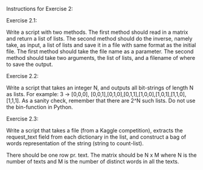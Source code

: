 Instructions for Exercise 2:

Exercise 2.1:

Write a script with two methods. The first method should read in a matrix and return a list of lists. The second method should do the inverse, namely take, as input, a list of lists and save it in a file with same format as the initial file. The first method should take the file name as a parameter. The second method should take two arguments, the list of lists, and a filename of where to save the output.

Exercise 2.2:

Write a script that takes an integer N, and outputs all bit-strings of length N as lists. For example: 3 -> [0,0,0], [0,0,1],[0,1,0],[0,1,1],[1,0,0],[1,0,1],[1,1,0],[1,1,1]. As a sanity check, remember that there are 2^N such lists. Do not use the bin-function in Python.

Exercise 2.3:

Write a script that takes a file (from a Kaggle competition), extracts the request_text field from each dictionary in the list, and construct a bag of words representation of the string (string to count-list).

There should be one row pr. text. The matrix should be N x M where N is the number of texts and M is the number of distinct words in all the texts.
